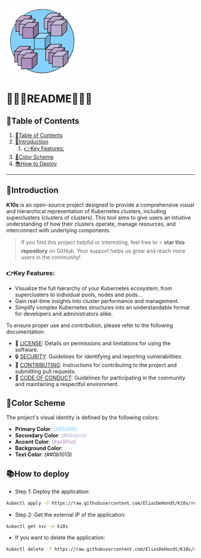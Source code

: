 ![logo](/Images/icon-192x192.png)
# 🤍🩵💜README💜🩵🤍

## 📘Table of Contents

1. [📘Table of Contents](#📘table-of-contents)
2. [🖖Introduction](#🖖introduction)
    1. [👉Key Features:](#👉key-features)
3. [🎨Color Scheme](#🎨color-scheme)
4. [📚How to Deploy](#📚how-to-deploy)

---

## 🖖Introduction

**K10s** is an open-source project designed to provide a comprehensive visual and hierarchical representation of Kubernetes clusters, including superclusters (clusters of clusters). This tool aims to give users an intuitive understanding of how their clusters operate, manage resources, and interconnect with underlying components.

> If you find this project helpful or interesting, feel free to ⭐️ **star this repository** on GitHub. Your support helps us grow and reach more users in the community!

### 👉Key Features:  
- Visualize the full hierarchy of your Kubernetes ecosystem, from superclusters to individual pools, nodes and pods...
- Gain real-time insights into cluster performance and management.
- Simplify complex Kubernetes structures into an understandable format for developers and administrators alike.

To ensure proper use and contribution, please refer to the following documentation:
- 📜 [LICENSE](/LICENSE.md): Details on permissions and limitations for using the software.
- 🔒 [SECURITY](/SECURITY.md): Guidelines for identifying and reporting vulnerabilities.
- 🤝 [CONTRIBUTING](/CONTRIBUTING.md): Instructions for contributing to the project and submitting pull requests.
- 📝 [CODE OF CONDUCT](/CODE_OF_CONDUCT.md): Guidelines for participating in the community and maintaining a respectful environment.

## 🎨Color Scheme

The project's visual identity is defined by the following colors:

- **Primary Color**: <span style="color: #85d0ff;">(#85d0ff)</span>
- **Secondary Color**: <span style="color: #b6abce;">(#b6abce)</span>
- **Accent Color**: <span style="color: #ac8fbd;">(#ac8fbd)</span>
- **Background Color**: <span style="color: #eff7fb;">(#eff7fb)</span>
- **Text Color**: <span style="color: #0b1013;">(##0b1013)</span>

## 📚How to deploy

- Step 1: Deploy the application:
```bash
kubectl apply -f https://raw.githubusercontent.com/EliasDeHondt/K10s/refs/heads/main/Kubernetes/k10s.yaml
```

- Step 2: Get the external IP of the application:
```bash
kubectl get svc -n k10s
```

- If you want to delete the application:
```bash
kubectl delete -f https://raw.githubusercontent.com/EliasDeHondt/K10s/refs/heads/main/Kubernetes/k10s.yaml
```